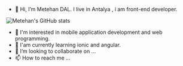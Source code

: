 - 👋 Hi, I’m Metehan DAL. I live in Antalya , i am front-end developer.

![Metehan's GitHub stats](https://github-readme-stats.vercel.app/api?username=metehandal&show_icons=true&theme=radical)


- 👀 I'm interested in mobile application development and web programming.
- 🌱 I'am currently learning ionic and angular.
- 💞️ I’m looking to collaborate on ...
- 📫 How to reach me ...

<!---
metehandal/metehandal is a ✨ special ✨ repository because its `README.md` (this file) appears on your GitHub profile.
You can click the Preview link to take a look at your changes.
--->
